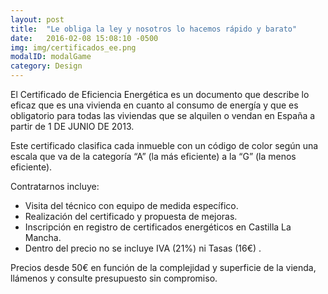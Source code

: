 ```yaml
---
layout: post
title:  "Le obliga la ley y nosotros lo hacemos rápido y barato"
date:   2016-02-08 15:08:10 -0500
img: img/certificados_ee.png
modalID: modalGame
category: Design
---
```

El Certificado de Eficiencia Energética es un documento que describe lo eficaz que es una vivienda en cuanto al consumo de energía y que es obligatorio para todas las viviendas que se alquilen o vendan en España a partir de 1 DE JUNIO DE 2013.

Este certificado clasifica cada inmueble con un código de color según una escala que va de la categoría “A” (la más eficiente) a la “G” (la menos eficiente).

Contratarnos incluye:

+ Visita del técnico con equipo de medida específico.
+ Realización del certificado y propuesta de mejoras.
+ Inscripción en registro de certificados energéticos en Castilla La Mancha.
+ Dentro del precio no se incluye IVA (21%) ni Tasas (16€) .

Precios desde 50€ en función de la complejidad y superficie de la vienda, llámenos y consulte presupuesto sin compromiso.
